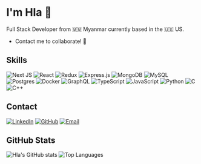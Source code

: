 # I'm Hla 👋

Full Stack Developer from 🇲🇲 Myanmar currently based in the 🇺🇸 US.
- Contact me to collaborate! 💼

## Skills
![Next JS](https://img.shields.io/badge/Next-black?style=for-the-badge&logo=next.js&logoColor=white)
![React](https://img.shields.io/badge/react-%2320232a.svg?style=for-the-badge&logo=react&logoColor=%2361DAFB)
![Redux](https://img.shields.io/badge/redux-%23593d88.svg?style=for-the-badge&logo=redux&logoColor=white)
![Express.js](https://img.shields.io/badge/express.js-%23404d59.svg?style=for-the-badge&logo=express&logoColor=%2361DAFB)
![MongoDB](https://img.shields.io/badge/MongoDB-%234ea94b.svg?style=for-the-badge&logo=mongodb&logoColor=white)
![MySQL](https://img.shields.io/badge/mysql-4479A1.svg?style=for-the-badge&logo=mysql&logoColor=white)
![Postgres](https://img.shields.io/badge/postgres-%23316192.svg?style=for-the-badge&logo=postgresql&logoColor=white)
![Docker](https://img.shields.io/badge/docker-%230db7ed.svg?style=for-the-badge&logo=docker&logoColor=white)
![GraphQL](https://img.shields.io/badge/-GraphQL-E10098?style=for-the-badge&logo=graphql&logoColor=white)
![TypeScript](https://img.shields.io/badge/typescript-%23007ACC.svg?style=for-the-badge&logo=typescript&logoColor=white)
![JavaScript](https://img.shields.io/badge/javascript-%23323330.svg?style=for-the-badge&logo=javascript&logoColor=%23F7DF1E)
![Python](https://img.shields.io/badge/python-3670A0?style=for-the-badge&logo=python&logoColor=ffdd54)
![C](https://img.shields.io/badge/c-%2300599C.svg?style=for-the-badge&logo=c&logoColor=white)
![C++](https://img.shields.io/badge/c++-%2300599C.svg?style=for-the-badge&logo=c%2B%2B&logoColor=white)


## Contact
[![LinkedIn](https://img.shields.io/badge/-LinkedIn-0A66C2?logo=linkedin&logoColor=white&style=flat)](https://linkedin.com/in/hlahtun)
[![GitHub](https://img.shields.io/badge/-GitHub-181717?logo=github&logoColor=white&style=flat)](https://github.com/hlakarki)
[![Email](https://img.shields.io/badge/-Email-D14836?logo=gmail&logoColor=white&style=flat)](mailto:hla.htuncs@gmail.com)

## GitHub Stats
![Hla's GitHub stats](https://github-readme-stats.vercel.app/api?username=hlakarki&show_icons=true&theme=radical)
![Top Languages](https://github-readme-stats.vercel.app/api/top-langs/?username=hlakarki&layout=compact&theme=radical)

<!--
## Blog Posts
- **[My Journey in Computer Science](https://bloglink.com):** Sharing my experiences and lessons learned in the field of Computer Science.
-->
